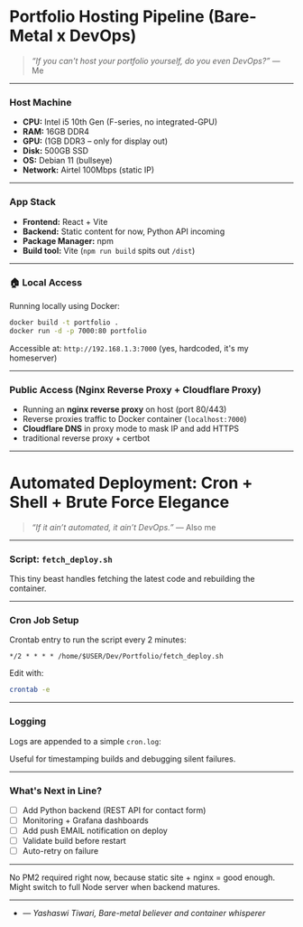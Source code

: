 #  Portfolio Hosting Pipeline (Bare-Metal x DevOps)

> _“If you can't host your portfolio yourself, do you even DevOps?”_ — Me

---

###  Host Machine

- **CPU:** Intel i5 10th Gen (F-series, no integrated-GPU)
- **RAM:** 16GB DDR4
- **GPU:** (1GB DDR3 – only for display out)
- **Disk:** 500GB SSD
- **OS:** Debian 11 (bullseye)
- **Network:** Airtel 100Mbps (static IP)

---

###  App Stack

- **Frontend:** React + Vite  
- **Backend:** Static content for now, Python API incoming  
- **Package Manager:** npm  
- **Build tool:** Vite (`npm run build` spits out `/dist`)  

---

### 🏠 Local Access

Running locally using Docker:

```bash
docker build -t portfolio .
docker run -d -p 7000:80 portfolio
```

Accessible at: `http://192.168.1.3:7000` (yes, hardcoded, it's my homeserver)

---

###  Public Access (Nginx Reverse Proxy + Cloudflare Proxy)

- Running an **nginx reverse proxy** on host (port 80/443)
- Reverse proxies traffic to Docker container (`localhost:7000`)
- **Cloudflare DNS** in proxy mode to mask IP and add HTTPS
- traditional reverse proxy + certbot


---



# Automated Deployment: Cron + Shell + Brute Force Elegance

> _“If it ain’t automated, it ain’t DevOps.”_ — Also me

---

### Script: `fetch_deploy.sh`

This tiny beast handles fetching the latest code and rebuilding the container.

---

###  Cron Job Setup

Crontab entry to run the script every 2 minutes:

```cron
*/2 * * * * /home/$USER/Dev/Portfolio/fetch_deploy.sh
```

Edit with:
```bash
crontab -e
```

---

### Logging

Logs are appended to a simple `cron.log`:

Useful for timestamping builds and debugging silent failures.

---


###  What's Next in Line?

- [ ] Add Python backend (REST API for contact form)
- [ ] Monitoring + Grafana dashboards
- [ ] Add push EMAIL notification on deploy
- [ ] Validate build before restart
- [ ] Auto-retry on failure

---

No PM2 required right now, because static site + nginx = good enough. Might switch to full Node server when backend matures.

---

- _— Yashaswi Tiwari, Bare-metal believer and container whisperer_


